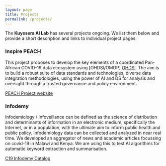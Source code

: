 ```yaml
---
layout: page
title: Projects
permalink: /projects/
---
```


The **Kuyesera AI Lab** has several projects ongoing. We list them below and provide a short description and links to individual project pages.


### Inspire PEACH

This project proposes to develop the key elements of a coordinated Pan-African COVID-19 data ecosystem using [OHDSI/OMOP] [OHDSI]. The aim is to build a robust suite of data standards and technologies, diverse data integration methodologies, using the power of AI and DS for analysis and oversight through a trusted governance and policy environment.

 <a class="page-link" href="https://inspiredata.network/about" target="_blank">PEACH Project website</a>


### Infodemy

Infodemiology / Infoveillance can be defined as the science of distribution and determinants of information in an electronic medium, specifically the Internet, or in a population, with the ultimate aim to inform public health and public policy. Infodemiology data can be collected and analyzed in near real time. We developed an aggregator of news and academic articles focussing on covid-19 in Malawi and Kenya. We are using this to test AI algorithms for automatic keyword extraction and summarisation.

<a class="page-link" href="https://c19na.vercel.app/news" target="_blank">C19 Infodemy Catalog</a>




[OHDSI]:   [https://www.ohdsi.org]
[inspireweb]:   [https://inspiredata.network/about]
[c19catalog]:   [https://c19na.vercel.app/news]